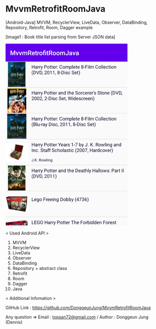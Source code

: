 # MvvmRetrofitRoomJava
[Android-Java] MVVM, RecyclerView, LiveData, Observer, DataBinding, Repository, Retrofit, Room, Dagger example


[Image1 : Book title list parsing from Server JSON data]

<div>
<img src="https://github.com/DonggeunJung/MvvmRetrofitRoomJava/blob/main/MvvmRetrofitRoomJava_ScreenShot_01.png?raw=true width="360px" height="600px"></img>
</div>


< Used Android API >
1. MVVM
2. RecyclerView
3. LiveData
4. Observer
5. DataBinding
6. Repository + abstract class
7. Retrofit
8. Room
9. Dagger
10. Java


< Additional Infomation >

GitHub Link : https://github.com/DonggeunJung/MvvmRetrofitRoomJava

Any question => Email : topsan72@gmail.com / Author : Donggeun Jung (Dennis)
